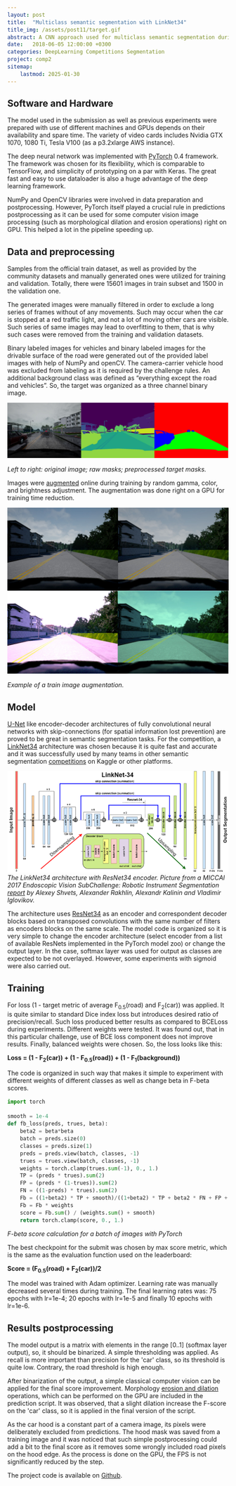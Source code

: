 ```yaml
---
layout: post
title:  "Multiclass semantic segmentation with LinkNet34"
title_img: /assets/post11/target.gif
abstract: A CNN approach used for multiclass semantic segmentation during the Lyft Perception Challenge.
date:   2018-06-05 12:00:00 +0300
categories: DeepLearning Competitions Segmentation
project: comp2
sitemap:
    lastmod: 2025-01-30
---
```


## Software and Hardware

The model used in the submission as well as previous experiments were prepared with use of different machines and GPUs depends on their availability and spare time. The variety of video cards includes Nvidia GTX 1070, 1080 Ti, Tesla V100 (as a p3.2xlarge AWS instance).

The deep neural network was implemented with [PyTorch][Pytorch] 0.4 framework. The framework was chosen for its flexibility, which is comparable to TensorFlow, and simplicity of prototyping on a par with Keras. The great fast and easy to use dataloader is also a huge advantage of the deep learning framework.

NumPy and OpenCV libraries were involved in data preparation and postprocessing. However, PyTorch itself played a crucial rule in predictions postprocessing as it can be used for some computer vision image processing (such as morphological dilation and erosion operations) right on GPU. This helped a lot in the pipeline speeding up.

## Data and preprocessing

Samples from the official train dataset, as well as provided by the community datasets and manually generated ones were utilized for training and validation. Totally, there were 15601 images in train subset and 1500 in the validation one.

The generated images were manually filtered in order to exclude a long series of frames without of any movements. Such may occur when the car is stopped at a red traffic light, and not a lot of moving other cars are visible. Such series of same images may lead to overfitting to them, that is why such cases were removed from the training and validation datasets.

Binary labeled images for vehicles and binary labeled images for the drivable surface of the road were generated out of the provided label images with help of NumPy and openCV. The camera-carrier vehicle hood was excluded from labeling as it is required by the challenge rules. An additional background class was defined as “everything except the road and vehicles”. So, the target was organized as a three channel binary image.

![Target preporation](/assets/post11/target.jpg)

_Left to right: original image; raw masks; preprocessed target masks._

Images were [augmented][Augmentation] online during training by random gamma, color, and brightness adjustment. The augmentation was done right on a GPU for training time reduction.

![Augmentation](/assets/post11/augmentation.jpg)

_Example of a train image augmentation._

## Model

[U-Net][Unet] like encoder-decoder architectures of fully convolutional neural networks with skip-connections (for spatial information lost prevention) are proved to be great in semantic segmentation tasks. For the competition, a [LinkNet34][Linknet] architecture was chosen because it is quite fast and accurate and it was successfully used by many teams in other semantic segmentation [competitions][Surgery] on Kaggle or other platforms.	

![LinkNet34](/assets/post11/LinkNet34.png)
_The LinkNet34 architecture with ResNet34 encoder. Picture from a MICCAI 2017 Endoscopic Vision SubChallenge: Robotic Instrument Segmentation [report][Surgery] by Alexey Shvets, Alexander Rakhlin, Alexandr Kalinin and Vladimir Iglovikov._

The architecture uses [ResNet34][Resnet] as an encoder and correspondent decoder blocks based on transposed convolutions with the same number of filters as encoders blocks on the same scale. The model code is organized so it is very simple to change the encoder architecture (select encoder from a list of available ResNets implemented in the PyTorch model zoo) or change the output layer. In the case, softmax layer was used for output as classes are expected to be not overlayed. However, some experiments with sigmoid were also carried out.

## Training

For loss (1 - target metric of average F<sub>0.5</sub>(road) and F<sub>2</sub>(car)) was applied. It is quite similar to standard Dice index loss but introduces desired ratio of precision/recall. Such loss produced better results as compared to BCELoss during experiments. Different weights were tested. It was found out, that in this particular challenge, use of BCE loss component does not improve results. Finally, balanced weights were chosen. So, the loss looks like this:

__Loss = (1 - F<sub>2</sub>(car)) + (1 - F<sub>0.5</sub>(road)) + (1 - F<sub>1</sub>(background))__

The code is organized in such way that makes it simple to experiment with different weights of different classes as well as change beta in F-beta scores.

```python
import torch

smooth = 1e-4
def fb_loss(preds, trues, beta):
    beta2 = beta*beta
    batch = preds.size(0)
    classes = preds.size(1)
    preds = preds.view(batch, classes, -1)
    trues = trues.view(batch, classes, -1)
    weights = torch.clamp(trues.sum(-1), 0., 1.)
    TP = (preds * trues).sum(2)
    FP = (preds * (1-trues)).sum(2)
    FN = ((1-preds) * trues).sum(2)
    Fb = ((1+beta2) * TP + smooth)/((1+beta2) * TP + beta2 * FN + FP + smooth)
    Fb = Fb * weights
    score = Fb.sum() / (weights.sum() + smooth)
    return torch.clamp(score, 0., 1.)
```

_F-beta score calculation for a batch of images with PyTorch_

The best checkpoint for the submit was chosen by max score metric, which is the same as the evaluation function used on the leaderboard:

__Score = (F<sub>0.5</sub>(road) + F<sub>2</sub>(car))/2__

The model was trained with Adam optimizer. Learning rate was manually decreased several times during training. The final learning rates was: 75 epochs with lr=1e-4; 20 epochs with lr=1e-5 and finally 10 epochs with lr=1e-6.

## Results postprocessing

The model output is a matrix with elements in the range [0..1] (softmax layer output), so, it should be binarized. A simple thresholding was applied. As recall is more important than precision for the 'car' class, so its threshold is quite low. Contrary, the road threshold is high enough.

After binarization of the output, a simple classical computer vision can be applied for the final score improvement. Morphology [erosion and dilation][GithubL130] operations, which can be performed on the GPU are included in the prediction script. It was observed, that a slight dilation increase the F-score on the 'car' class, so it is applied in the final version of the script.

As the car hood is a constant part of a camera image, its pixels were deliberately excluded from predictions. The hood mask was saved from a training image and it was noticed that such simple postprocessing could add a bit to the final score as it removes some wrongly included road pixels on the hood edge. As the process is done on the GPU, the FPS is not significantly reduced by the step.

The project code is available on [Github][Github].


[Pytorch]: https://pytorch.org
[Augmentation]: https://github.com/NikolasEnt/Lyft-Perception-Challenge/blob/master/dataprocess.py
[Unet]: https://arxiv.org/abs/1505.04597
[Linknet]: https://arxiv.org/abs/1707.03718
[Surgery]: https://arxiv.org/abs/1803.01207v1
[Resnet]: https://arxiv.org/abs/1512.03385
[GithubL130]: https://github.com/NikolasEnt/Lyft-Perception-Challenge/blob/master/dataprocess.py#L130
[Github]: https://github.com/NikolasEnt/Lyft-Perception-Challenge
